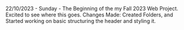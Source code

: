 22/10/2023 - Sunday - The Beginning of the my Fall 2023 Web Project. Excited to see where this goes.
    Changes Made: Created Folders, and Started working on basic structuring the header and styling it.